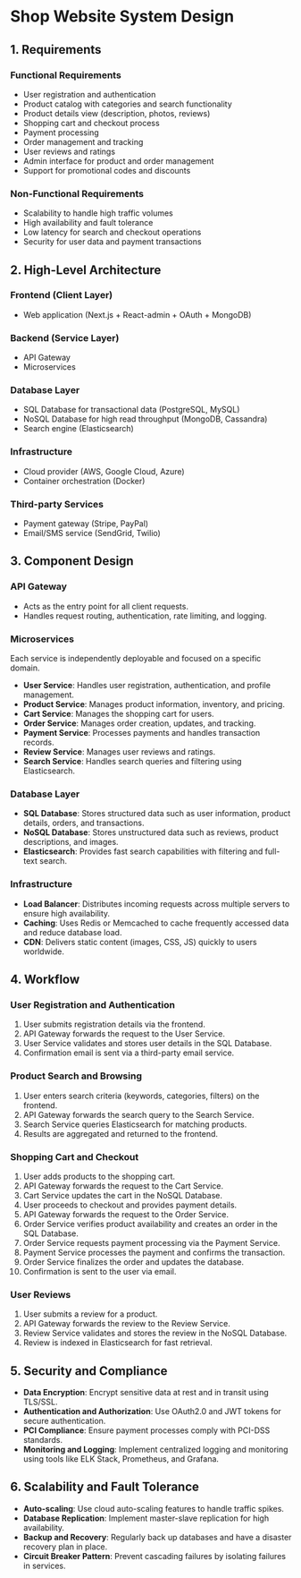 # Shop Website System Design


## 1. Requirements

### Functional Requirements
- User registration and authentication
- Product catalog with categories and search functionality
- Product details view (description, photos, reviews)
- Shopping cart and checkout process
- Payment processing
- Order management and tracking
- User reviews and ratings
- Admin interface for product and order management
- Support for promotional codes and discounts

### Non-Functional Requirements
- Scalability to handle high traffic volumes
- High availability and fault tolerance
- Low latency for search and checkout operations
- Security for user data and payment transactions

## 2. High-Level Architecture

### Frontend (Client Layer)
- Web application (Next.js + React-admin + OAuth + MongoDB)

### Backend (Service Layer)
- API Gateway
- Microservices

### Database Layer
- SQL Database for transactional data (PostgreSQL, MySQL)
- NoSQL Database for high read throughput (MongoDB, Cassandra)
- Search engine (Elasticsearch)

### Infrastructure
- Cloud provider (AWS, Google Cloud, Azure)
- Container orchestration (Docker)

### Third-party Services
- Payment gateway (Stripe, PayPal)
- Email/SMS service (SendGrid, Twilio)

## 3. Component Design

### API Gateway
- Acts as the entry point for all client requests.
- Handles request routing, authentication, rate limiting, and logging.

### Microservices
Each service is independently deployable and focused on a specific domain.

- **User Service**: Handles user registration, authentication, and profile management.
- **Product Service**: Manages product information, inventory, and pricing.
- **Cart Service**: Manages the shopping cart for users.
- **Order Service**: Manages order creation, updates, and tracking.
- **Payment Service**: Processes payments and handles transaction records.
- **Review Service**: Manages user reviews and ratings.
- **Search Service**: Handles search queries and filtering using Elasticsearch.

### Database Layer
- **SQL Database**: Stores structured data such as user information, product details, orders, and transactions.
- **NoSQL Database**: Stores unstructured data such as reviews, product descriptions, and images.
- **Elasticsearch**: Provides fast search capabilities with filtering and full-text search.

### Infrastructure
- **Load Balancer**: Distributes incoming requests across multiple servers to ensure high availability.
- **Caching**: Uses Redis or Memcached to cache frequently accessed data and reduce database load.
- **CDN**: Delivers static content (images, CSS, JS) quickly to users worldwide.

## 4. Workflow

### User Registration and Authentication
1. User submits registration details via the frontend.
2. API Gateway forwards the request to the User Service.
3. User Service validates and stores user details in the SQL Database.
4. Confirmation email is sent via a third-party email service.

### Product Search and Browsing
1. User enters search criteria (keywords, categories, filters) on the frontend.
2. API Gateway forwards the search query to the Search Service.
3. Search Service queries Elasticsearch for matching products.
4. Results are aggregated and returned to the frontend.

### Shopping Cart and Checkout
1. User adds products to the shopping cart.
2. API Gateway forwards the request to the Cart Service.
3. Cart Service updates the cart in the NoSQL Database.
4. User proceeds to checkout and provides payment details.
5. API Gateway forwards the request to the Order Service.
6. Order Service verifies product availability and creates an order in the SQL Database.
7. Order Service requests payment processing via the Payment Service.
8. Payment Service processes the payment and confirms the transaction.
9. Order Service finalizes the order and updates the database.
10. Confirmation is sent to the user via email.

### User Reviews
1. User submits a review for a product.
2. API Gateway forwards the review to the Review Service.
3. Review Service validates and stores the review in the NoSQL Database.
4. Review is indexed in Elasticsearch for fast retrieval.

## 5. Security and Compliance
- **Data Encryption**: Encrypt sensitive data at rest and in transit using TLS/SSL.
- **Authentication and Authorization**: Use OAuth2.0 and JWT tokens for secure authentication.
- **PCI Compliance**: Ensure payment processes comply with PCI-DSS standards.
- **Monitoring and Logging**: Implement centralized logging and monitoring using tools like ELK Stack, Prometheus, and Grafana.

## 6. Scalability and Fault Tolerance
- **Auto-scaling**: Use cloud auto-scaling features to handle traffic spikes.
- **Database Replication**: Implement master-slave replication for high availability.
- **Backup and Recovery**: Regularly back up databases and have a disaster recovery plan in place.
- **Circuit Breaker Pattern**: Prevent cascading failures by isolating failures in services.
